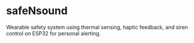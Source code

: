 # safeNsound
Wearable safety system using thermal sensing, haptic feedback, and siren control on ESP32 for personal alerting.

